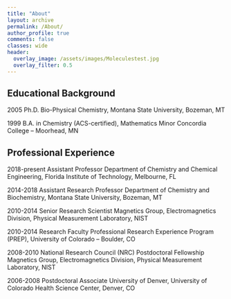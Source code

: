 ```yaml
---
title: "About"
layout: archive
permalink: /About/
author_profile: true
comments: false
classes: wide
header:
  overlay_image: /assets/images/Moleculestest.jpg
  overlay_filter: 0.5      
---
```


## Educational Background
2005 Ph.D. Bio-Physical Chemistry, Montana State University, Bozeman, MT  

1999 B.A. in Chemistry (ACS-certified), Mathematics Minor Concordia College – Moorhead, MN

## Professional Experience
2018-present Assistant Professor
Department of Chemistry and Chemical Engineering, Florida Institute of Technology, Melbourne, FL

2014-2018 Assistant Research Professor
Department of Chemistry and Biochemistry, Montana State University, Bozeman, MT

2010-2014 Senior Research Scientist
Magnetics Group, Electromagnetics Division, Physical Measurement Laboratory, NIST

2010-2014 Research Faculty
Professional Research Experience Program (PREP), University of Colorado – Boulder, CO

2008-2010
National Research Council (NRC) Postdoctoral Fellowship
Magnetics Group, Electromagnetics Division, Physical Measurement Laboratory, NIST

2006-2008 Postdoctoral Associate
University of Denver, University of Colorado Health Science Center, Denver, CO
